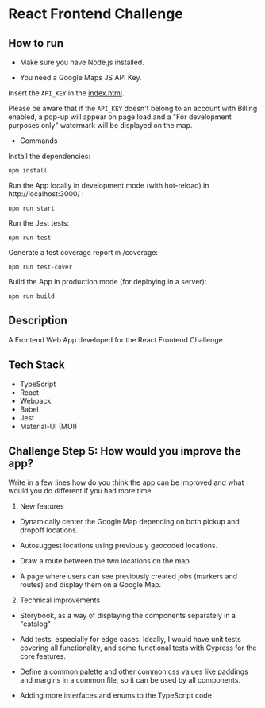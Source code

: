 # React Frontend Challenge

## How to run

- Make sure you have Node.js installed.

- You need a Google Maps JS API Key.

Insert the `API_KEY` in the [index.html](https://github.com/W01fw00d/frontend-challenge/blob/main/index.html).

Please be aware that if the `API_KEY` doesn't belong to an account with Billing enabled, a pop-up will appear on page load and a "For development purposes only" watermark will be displayed on the map.

- Commands

Install the dependencies:

```
npm install
```

Run the App locally in development mode (with hot-reload) in http://localhost:3000/ :

```
npm run start
```

Run the Jest tests:

```
npm run test
```

Generate a test coverage report in /coverage:

```
npm run test-cover
```

Build the App in production mode (for deploying in a server):

```
npm run build
```

## Description

A Frontend Web App developed for the React Frontend Challenge.

## Tech Stack

- TypeScript
- React
- Webpack
- Babel
- Jest
- Material-UI (MUI)

## Challenge Step 5: How would you improve the app?

Write in a few lines how do you think the app can be improved and what would you do different if you had more time.

1. New features

- Dynamically center the Google Map depending on both pickup and dropoff locations.

- Autosuggest locations using previously geocoded locations.

- Draw a route between the two locations on the map.

- A page where users can see previously created jobs (markers and routes) and display them on a Google Map.

2. Technical improvements

- Storybook, as a way of displaying the components separately in a "catalog"

- Add tests, especially for edge cases. Ideally, I would have unit tests covering all functionality, and some functional tests with Cypress for the core features.

- Define a common palette and other common css values like paddings and margins in a common file,
  so it can be used by all components.

- Adding more interfaces and enums to the TypeScript code

